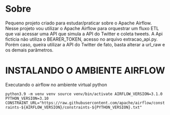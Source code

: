 # Sobre

Pequeno projeto criado para estudar/praticar sobre o Apache Airflow. Nesse projeto vou utilizar o Apache Airflow para orquestrar um fluxo ETL que vai acessar uma API que simula a API do Twitter e coleta tweets. A Api fictícia não utiliza  o BEARER_TOKEN, acesso no arquivo extracao_api.py. Porém caso, queira utilizar a API do Twitter de fato, basta alterar a url_raw e os demais parâmetros. 


# INSTALANDO O AMBIENTE AIRFLOW

Executando o airflow no ambiente virtual python

`
python3.9 -m venv venv
source venv/bin/activate
AIRFLOW_VERSION=3.1.0
PYTHON_VERSION=3.10
CONSTRAINT_URL="https://raw.githubusercontent.com/apache/airflow/constraints-${AIRFLOW_VERSION}/constraints-${PYTHON_VERSION}.txt"
`